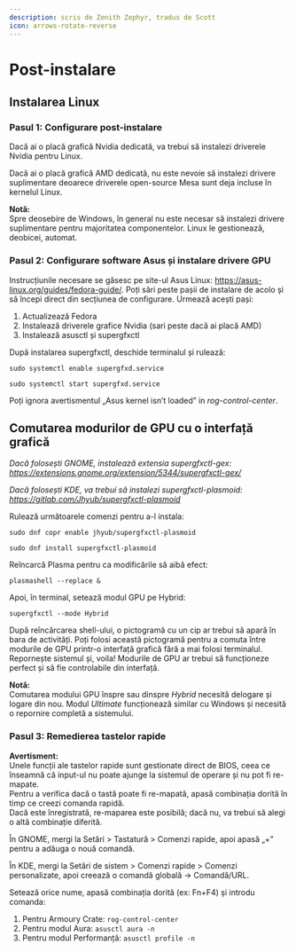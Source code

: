 ```yaml
---
description: scris de Zenith Zephyr, tradus de Scott
icon: arrows-rotate-reverse
---
```


# Post-instalare

## Instalarea Linux

### Pasul 1: Configurare post-instalare

Dacă ai o placă grafică Nvidia dedicată, va trebui să instalezi driverele Nvidia pentru Linux.

Dacă ai o placă grafică AMD dedicată, nu este nevoie să instalezi drivere suplimentare deoarece driverele open-source Mesa sunt deja incluse în kernelul Linux.

**Notă:**\
Spre deosebire de Windows, în general nu este necesar să instalezi drivere suplimentare pentru majoritatea componentelor. Linux le gestionează, deobicei, automat.

### Pasul 2: Configurare software Asus și instalare drivere GPU

Instrucțiunile necesare se găsesc pe site-ul Asus Linux: https://asus-linux.org/guides/fedora-guide/. Poți sări peste pașii de instalare de acolo și să începi direct din secțiunea de configurare. Urmează acești pași:

1. Actualizează Fedora
2. Instalează driverele grafice Nvidia (sari peste dacă ai placă AMD)
3. Instalează asusctl și supergfxctl

După instalarea supergfxctl, deschide terminalul și rulează:

`sudo systemctl enable supergfxd.service`

`sudo systemctl start supergfxd.service`

Poți ignora avertismentul „Asus kernel isn’t loaded” in _rog-control-center_.

## Comutarea modurilor de GPU cu o interfață grafică

_Dacă folosești GNOME, instalează extensia supergfxctl-gex: https://extensions.gnome.org/extension/5344/supergfxctl-gex/_

_Dacă folosești KDE, va trebui să instalezi supergfxctl-plasmoid: https://gitlab.com/Jhyub/supergfxctl-plasmoid_

Rulează următoarele comenzi pentru a-l instala:

`sudo dnf copr enable jhyub/supergfxctl-plasmoid`

`sudo dnf install supergfxctl-plasmoid`

Reîncarcă Plasma pentru ca modificările să aibă efect:

`plasmashell --replace &`

Apoi, în terminal, setează modul GPU pe Hybrid:

`supergfxctl --mode Hybrid`

După reîncărcarea shell-ului, o pictogramă cu un cip ar trebui să apară în bara de activități. Poți folosi această pictogramă pentru a comuta între modurile de GPU printr-o interfață grafică fără a mai folosi terminalul.\
Repornește sistemul și, voila! Modurile de GPU ar trebui să funcționeze perfect și să fie controlabile din interfață.

**Notă:**\
Comutarea modului GPU înspre sau dinspre _Hybrid_ necesită delogare și logare din nou. Modul _Ultimate_ funcționează similar cu Windows și necesită o repornire completă a sistemului.

### Pasul 3: Remedierea tastelor rapide

**Avertisment:**\
Unele funcții ale tastelor rapide sunt gestionate direct de BIOS, ceea ce înseamnă că input-ul nu poate ajunge la sistemul de operare și nu pot fi re-mapate.\
Pentru a verifica dacă o tastă poate fi re-mapată, apasă combinația dorită în timp ce creezi comanda rapidă.\
Dacă este înregistrată, re-maparea este posibilă; dacă nu, va trebui să alegi o altă combinație diferită.

În GNOME, mergi la Setări > Tastatură > Comenzi rapide, apoi apasă „+” pentru a adăuga o nouă comandă.

În KDE, mergi la Setări de sistem > Comenzi rapide > Comenzi personalizate, apoi creează o comandă globală → Comandă/URL.

Setează orice nume, apasă combinația dorită (ex: Fn+F4) și introdu comanda:

1. Pentru Armoury Crate: `rog-control-center`
2. Pentru modul Aura: `asusctl aura -n`
3. Pentru modul Performanță: `asusctl profile -n`
